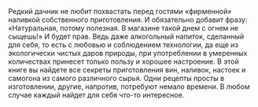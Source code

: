 <!--2024-03-04 00:12:28-->
Редкий дачник не любит похвастать перед гостями «фирменной» наливкой собственного приготовления. И обязательно добавит фразу: «Натуральная, потому полезная. В магазине такой днем с огнем не сыщешь!» И будет прав. Ведь даже алкогольный напиток, сделанный для себя, то есть с любовью и соблюдением технологии, да еще из экологически чистых даров природы, при употреблении в умеренных количествах принесет только пользу и хорошее настроение. В этой книге вы найдете все секреты приготовления вин, наливок, настоек и самогона из самого различного сырья. Одни рецепты просты в изготовлении, другие, напротив, потребуют немало времени. В любом случае каждый найдет для себя что-то интересное.
